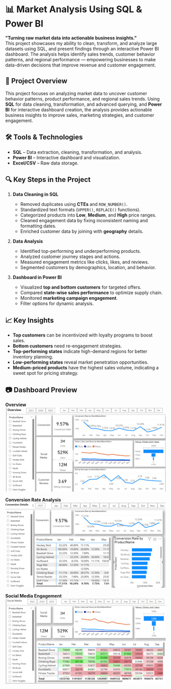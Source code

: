 # 📊 Market Analysis Using SQL & Power BI  

**"Turning raw market data into actionable business insights."**  
This project showcases my ability to clean, transform, and analyze large datasets using SQL, and present findings through an interactive Power BI dashboard. The analysis helps identify sales trends, customer behavior patterns, and regional performance — empowering businesses to make data-driven decisions that improve revenue and customer engagement.  

## 📌 Project Overview  
This project focuses on analyzing market data to uncover customer behavior patterns, product performance, and regional sales trends. Using **SQL** for data cleaning, transformation, and advanced querying, and **Power BI** for interactive dashboard creation, the analysis provides actionable business insights to improve sales, marketing strategies, and customer engagement.

## 🛠 Tools & Technologies  
- **SQL** – Data extraction, cleaning, transformation, and analysis.  
- **Power BI** – Interactive dashboard and visualization.  
- **Excel/CSV** – Raw data storage.  

## 🔍 Key Steps in the Project  
1. **Data Cleaning in SQL**  
   - Removed duplicates using **CTEs** and `ROW_NUMBER()`.  
   - Standardized text formats (`UPPER()`, `REPLACE()` functions).  
   - Categorized products into **Low**, **Medium**, and **High** price ranges.  
   - Cleaned engagement data by fixing inconsistent naming and formatting dates.  
   - Enriched customer data by joining with **geography** details.  

2. **Data Analysis**  
   - Identified top-performing and underperforming products.  
   - Analyzed customer journey stages and actions.  
   - Measured engagement metrics like clicks, likes, and reviews.  
   - Segmented customers by demographics, location, and behavior.  

3. **Dashboard in Power BI**  
   - Visualized **top and bottom customers** for targeted offers.  
   - Compared **state-wise sales performance** to optimize supply chain.  
   - Monitored **marketing campaign engagement**.  
   - Filter options for dynamic analysis.  

## 📈 Key Insights  
- **Top customers** can be incentivized with loyalty programs to boost sales.  
- **Bottom customers** need re-engagement strategies.  
- **Top-performing states** indicate high-demand regions for better inventory planning.  
- **Low-performing states** reveal market penetration opportunities.  
- **Medium-priced products** have the highest sales volume, indicating a sweet spot for pricing strategy.  

## 📷 Dashboard Preview  

**Overview**  
![Market Analysis Overview](Market_Analysis_Overview.png)  

**Conversion Rate Analysis**  
![Conversion Rate](Market_Analysis__Conversion%20Rate.png)  

**Social Media Engagement**  
![Social Media](Market_Analysis__Social%20Media.png)  
 

